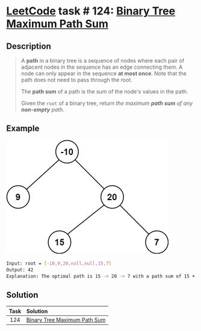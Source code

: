 # [LeetCode][leetcode] task # 124: [Binary Tree Maximum Path Sum][task]

Description
-----------

> A **path** in a binary tree is a sequence of nodes where each pair of adjacent nodes in the sequence
> has an edge connecting them. A node can only appear in the sequence **at most once**.
> Note that the path does not need to pass through the root.
> 
> The **path sum** of a path is the sum of the node's values in the path.
> 
> Given the `root` of a binary tree, return _the maximum **path sum** of any **non-empty** path_.

 Example
-------

![tree.png](image/tree.png)

```sh
Input: root = [-10,9,20,null,null,15,7]
Output: 42
Explanation: The optimal path is 15 -> 20 -> 7 with a path sum of 15 + 20 + 7 = 42.
```

Solution
--------

| Task | Solution                                 |
|:----:|:-----------------------------------------|
| 124  | [Binary Tree Maximum Path Sum][solution] |


[leetcode]: <http://leetcode.com/>
[task]: <https://leetcode.com/problems/binary-tree-maximum-path-sum/>
[solution]: <https://github.com/wellaxis/witalis-jkit/blob/main/module/tasks/src/main/java/com/witalis/jkit/tasks/core/task/leetcode/h2/p124/option/Practice.java>
